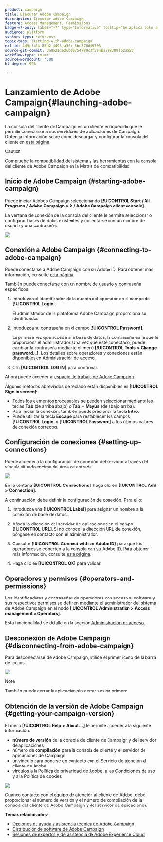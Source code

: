 ```yaml
---
product: campaign
title: Ejecutar Adobe Campaign
description: Ejecutar Adobe Campaign
feature: Access Management, Permissions
badge-v7-only: label="v7" type="Informative" tooltip="Se aplica solo a Campaign Classic v7"
audience: platform
content-type: reference
topic-tags: starting-with-adobe-campaign
exl-id: 4d9c5b24-83a2-4495-a56c-5bc376d69703
source-git-commit: 3a9b21d626b60754789c3f594ba798309f62a553
workflow-type: tm+mt
source-wordcount: '508'
ht-degree: 99%

---
```


# Lanzamiento de Adobe Campaign{#launching-adobe-campaign}



La consola del cliente de Campaign es un cliente enriquecido que le permite conectarse a sus servidores de aplicaciones de Campaign. Obtenga información sobre cómo descargar y configurar la consola del cliente en [esta página](../../installation/using/installing-the-client-console.md).

>[!CAUTION]
>
>Compruebe la compatibilidad del sistema y las herramientas con la consola del cliente de Adobe Campaign en la [Matriz de compatibilidad](../../rn/using/compatibility-matrix.md#ClientConsoleoperatingsystems)

## Inicio de Adobe Campaign {#starting-adobe-campaign}

Puede iniciar Adobes Campaign seleccionando **[!UICONTROL Start / All Programs / Adobe Campaign v.X / Adobe Campaign client console]**.

La ventana de conexión de la consola del cliente le permite seleccionar o configurar bases de datos existentes y conectarse con un nombre de usuario y una contraseña:

![](assets/acc-logon.png)

## Conexión a Adobe Campaign {#connecting-to-adobe-campaign}

Puede conectarse a Adobe Campaign con su Adobe ID. Para obtener más información, consulte [esta página](../../integrations/using/about-adobe-id.md).

También puede conectarse con un nombre de usuario y contraseña específicos:

1. Introduzca el identificador de la cuenta del operador en el campo de **[!UICONTROL Login]**.

   El administrador de la plataforma Adobe Campaign proporciona su identificador.

1. Introduzca su contraseña en el campo **[!UICONTROL Password]**.

   La primera vez que acceda a la base de datos, la contraseña es la que le proporciona el administrador. Una vez que esté conectado, puede cambiar la contraseña mediante el menú **[!UICONTROL Tools > Change password...]**. Los detalles sobre operadores y conexiones están disponibles en [Administración de acceso](../../platform/using/access-management.md).

1. Clic **[!UICONTROL LOG IN]** para confirmar.<!--You can also press the **Enter** key to launch connection.-->

Ahora puede acceder al [espacio de trabajo de Adobe Campaign](../../platform/using/adobe-campaign-workspace.md).

Algunos métodos abreviados de teclado están disponibles en **[!UICONTROL Sign in screen]**:
* Todos los elementos procesables se pueden seleccionar mediante las teclas **Tab** (de arriba abajo) o **Tab** + **Mayús** (de abajo arriba).
* Para iniciar la conexión, también puede presionar la tecla **Intro**.
* Puede utilizar la tecla **Escape** para restablecer los campos **[!UICONTROL Login]** y **[!UICONTROL Password]** a los últimos valores de conexión correctos.

## Configuración de conexiones {#setting-up-connections}

Puede acceder a la configuración de conexión del servidor a través del vínculo situado encima del área de entrada.

![](assets/s_ncs_user_connections_management.png)

En la ventana **[!UICONTROL Connections]**, haga clic en **[!UICONTROL Add > Connection]**.

A continuación, debe definir la configuración de conexión. Para ello:

1. Introduzca una **[!UICONTROL Label]** para asignar un nombre a la conexión de base de datos.

1. Añada la dirección del servidor de aplicaciones en el campo **[!UICONTROL URL]**. Si no conoce la dirección URL de conexión, póngase en contacto con el administrador.

1. Consulte **[!UICONTROL Connect with an Adobe ID]** para que los operadores se conecten a la consola con su Adobe ID. Para obtener más información, consulte [esta página](../../integrations/using/about-adobe-id.md).

1. Haga clic en **[!UICONTROL OK]** para validar.

## Operadores y permisos {#operators-and-permissions}

Los identificadores y contraseñas de operadores con acceso al software y sus respectivos permisos se definen mediante el administrador del sistema de Adobe Campaign en el nodo **[!UICONTROL Administration > Access management > Operators]**.

Esta funcionalidad se detalla en la sección [Administración de acceso](../../platform/using/access-management.md).

## Desconexión de Adobe Campaign {#disconnecting-from-adobe-campaign}

Para desconectarse de Adobe Campaign, utilice el primer icono de la barra de iconos.

![](assets/s_ncs_user_deconnexion.png)

>[!NOTE]
>
>También puede cerrar la aplicación sin cerrar sesión primero.

## Obtención de la versión de Adobe Campaign {#getting-your-campaign-version}

El menú **[!UICONTROL Help > About...]** le permite acceder a la siguiente información:

* **número de versión** de la consola de cliente de Campaign y del servidor de aplicaciones
* número de **compilación** para la consola de cliente y el servidor de aplicaciones de Campaign
* un vínculo para ponerse en contacto con el Servicio de atención al cliente de Adobe
* vínculos a la Política de privacidad de Adobe, a las Condiciones de uso y a la Política de cookies

![](assets/about-acc.png)

Cuando contacte con el equipo de atención al cliente de Adobe, debe proporcionar el número de versión y el número de compilación de la consola del cliente de Adobe Campaign y del servidor de aplicaciones.

**Temas relacionados**:

* [Opciones de ayuda y asistencia técnica de Adobe Campaign](../../support.md)
* [Distribución de software de Adobe Campaign](https://experience.adobe.com/#/downloads/content/software-distribution/en/campaign.html)
* [Sesiones de expertos y de asistencia de Adobe Experience Cloud](https://helpx.adobe.com/es/enterprise/admin-guide.html/enterprise/using/support-for-experience-cloud.ug.html)
